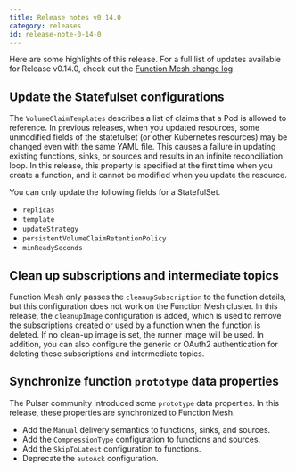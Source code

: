 ```yaml
---
title: Release notes v0.14.0
category: releases
id: release-note-0-14-0
---
```


Here are some highlights of this release. For a full list of updates available for Release v0.14.0, check out the [Function Mesh change log](https://github.com/streamnative/function-mesh/releases/tag/v0.14.0).

## Update the Statefulset configurations

The `VolumeClaimTemplates` describes a list of claims that a Pod is allowed to reference. In previous releases, when you updated resources, some unmodified fields of the statefulset (or other Kubernetes resources) may be changed even with the same YAML file. This causes a failure in updating existing functions, sinks, or sources and results in an infinite reconciliation loop. In this release, this property is specified at the first time when you create a function, and it cannot be modified when you update the resource.

You can only update the following fields for a StatefulSet.

- `replicas`
- `template`
- `updateStrategy`
- `persistentVolumeClaimRetentionPolicy`
- `minReadySeconds`

## Clean up subscriptions and intermediate topics

Function Mesh only passes the `cleanupSubscription` to the function details, but this configuration does not work on the Function Mesh cluster. In this release, the `cleanupImage` configuration is added, which is used to remove the subscriptions created or used by a function when the function is deleted. If no clean-up image is set, the runner image will be used. In addition, you can also configure the generic or OAuth2 authentication for deleting these subscriptions and intermediate topics.

## Synchronize function `prototype` data properties

The Pulsar community introduced some `prototype` data properties. In this release, these properties are synchronized to Function Mesh.

- Add the `Manual` delivery semantics to functions, sinks, and sources.
- Add the `CompressionType` configuration to functions and sources.
- Add the `SkipToLatest` configuration to functions.
- Deprecate the `autoAck` configuration.
